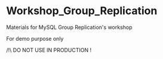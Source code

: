 # Workshop_Group_Replication
Materials for MySQL Group Replication's workshop

For demo purpose only

/!\ DO NOT USE IN PRODUCTION !
